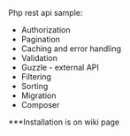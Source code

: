 Php rest api sample:

- Authorization
- Pagination
- Caching and error handling
- Validation
- Guzzle -  external API
- Filtering
- Sorting
- Migration
- Composer


***Installation is on wiki page
